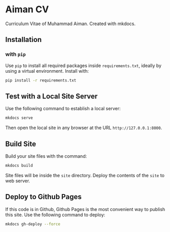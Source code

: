 # Aiman CV

Curriculum Vitae of Muhammad Aiman. Created with mkdocs.

## Installation

### with `pip`

Use `pip` to install all required packages inside `requirements.txt`, ideally by using a virtual environment. Install with:

```bash
pip install -r requirements.txt
```

## Test with a Local Site Server

Use the following command to establish a local server:

```bash
mkdocs serve
```

Then open the local site in any browser at the URL `http://127.0.0.1:8000`.

## Build Site

Build your site files with the command:

```bash
mkdocs build
```

Site files will be inside the `site` directory. Deploy the contents of the `site` to web server.

## Deploy to Github Pages

If this code is in Github, Github Pages is the most convenient way to publish this site. Use the following command to deploy:

```bash
mkdocs gh-deploy --force
```
